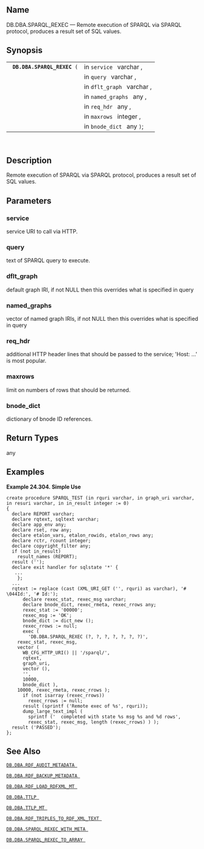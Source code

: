 <div id="fn_sparql_rexec" class="refentry">

<div class="titlepage">

</div>

<div class="refnamediv">

## Name

DB.DBA.SPARQL_REXEC — Remote execution of SPARQL via SPARQL protocol,
produces a result set of SQL values.

</div>

<div class="refsynopsisdiv">

## Synopsis

<div id="fsyn_sparql_rexec" class="funcsynopsis">

|                                  |                            |
|----------------------------------|----------------------------|
| ` `**`DB.DBA.SPARQL_REXEC`**` (` | in `service ` varchar ,    |
|                                  | in `query ` varchar ,      |
|                                  | in `dflt_graph ` varchar , |
|                                  | in `named_graphs ` any ,   |
|                                  | in `req_hdr ` any ,        |
|                                  | in `maxrows ` integer ,    |
|                                  | in `bnode_dict ` any `)`;  |

<div class="funcprototype-spacer">

 

</div>

</div>

</div>

<div id="desc_sparql_rexec" class="refsect1">

## Description

Remote execution of SPARQL via SPARQL protocol, produces a result set of
SQL values.

</div>

<div id="params_sparql_rexec" class="refsect1">

## Parameters

<div id="id103592" class="refsect2">

### service

service URI to call via HTTP.

</div>

<div id="id103595" class="refsect2">

### query

text of SPARQL query to execute.

</div>

<div id="id103598" class="refsect2">

### dflt_graph

default graph IRI, if not NULL then this overrides what is specified in
query

</div>

<div id="id103601" class="refsect2">

### named_graphs

vector of named graph IRIs, if not NULL then this overrides what is
specified in query

</div>

<div id="id103604" class="refsect2">

### req_hdr

additional HTTP header lines that should be passed to the service;
'Host: ...' is most popular.

</div>

<div id="id103607" class="refsect2">

### maxrows

limit on numbers of rows that should be returned.

</div>

<div id="id103610" class="refsect2">

### bnode_dict

dictionary of bnode ID references.

</div>

</div>

<div id="ret_sparql_rexec" class="refsect1">

## Return Types

any

</div>

<div id="examples_sparql_rexec" class="refsect1">

## Examples

<div id="ex_sparql_rexec" class="example">

**Example 24.304. Simple Use**

<div class="example-contents">

``` screen
create procedure SPARQL_TEST (in rquri varchar, in graph_uri varchar, in resuri varchar, in in_result integer := 0)
{
  declare REPORT varchar;
  declare rqtext, sqltext varchar;
  declare app_env any;
  declare rset, row any;
  declare etalon_vars, etalon_rowids, etalon_rows any;
  declare rctr, rcount integer;
  declare copyright_filter any;
  if (not in_result)
    result_names (REPORT);
  result ('');
  declare exit handler for sqlstate '*' {
   ...
    };
  ...
  rqtext := replace (cast (XML_URI_GET ('', rquri) as varchar), '# \044Id:', '# Id:');
      declare rexec_stat, rexec_msg varchar;
      declare bnode_dict, rexec_rmeta, rexec_rrows any;
      rexec_stat := '00000';
      rexec_msg := 'OK';
      bnode_dict := dict_new ();
      rexec_rrows := null;
      exec (
        'DB.DBA.SPARQL_REXEC (?, ?, ?, ?, ?, ?, ?)',
    rexec_stat, rexec_msg,
    vector (
      WB_CFG_HTTP_URI() || '/sparql/',
      rqtext,
      graph_uri,
      vector (),
      '',
      10000,
      bnode_dict ),
    10000, rexec_rmeta, rexec_rrows );
      if (not isarray (rexec_rrows))
        rexec_rrows := null;
      result (sprintf ('Remote exec of %s', rquri));
      dump_large_text_impl (
        sprintf ('  completed with state %s msg %s and %d rows',
        rexec_stat, rexec_msg, length (rexec_rrows) ) );
  result ('PASSED');
};
```

</div>

</div>

  

</div>

<div id="seealso_sparql_rexec" class="refsect1">

## See Also

<a href="fn_rdf_audit_metadata.html" class="link"
title="DB.DBA.RDF_AUDIT_METADATA"><code
class="function">DB.DBA.RDF_AUDIT_METADATA </code></a>

<a href="fn_rdf_backup_metadata.html" class="link"
title="DB.DBA.RDF_BACKUP_METADATA"><code
class="function">DB.DBA.RDF_BACKUP_METADATA </code></a>

<a href="fn_rdf_load_rdfxml_mt.html" class="link"
title="DB.DBA.RDF_LOAD_RDFXML_MT"><code
class="function">DB.DBA.RDF_LOAD_RDFXML_MT </code></a>

<a href="fn_ttlp.html" class="link" title="DB.DBA.TTLP"><code
class="function">DB.DBA.TTLP </code></a>

<a href="fn_ttlp_mt.html" class="link" title="DB.DBA.TTLP_MT"><code
class="function">DB.DBA.TTLP_MT </code></a>

<a href="fn_rdf_triples_to_rdf_xml_text.html" class="link"
title="DB.DBA.RDF_TRIPLES_TO_RDF_XML_TEXT"><code
class="function">DB.DBA.RDF_TRIPLES_TO_RDF_XML_TEXT </code></a>

<a href="fn_sparql_rexec_with_meta.html" class="link"
title="DB.DBA.SPARQL_REXEC_WITH_META"><code
class="function">DB.DBA.SPARQL_REXEC_WITH_META </code></a>

<a href="fn_sparql_rexec_to_array.html" class="link"
title="DB.DBA.SPARQL_REXEC_TO_ARRAY"><code
class="function">DB.DBA.SPARQL_REXEC_TO_ARRAY </code></a>

</div>

</div>
